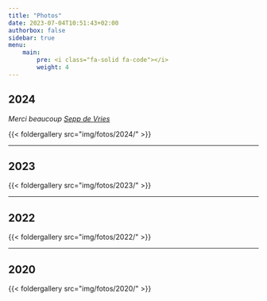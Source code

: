 ```yaml
---
title: "Photos"
date: 2023-07-04T10:51:43+02:00
authorbox: false
sidebar: true
menu: 
    main:
        pre: <i class="fa-solid fa-code"></i>
        weight: 4
---
```


## 2024

_Merci beaucoup [Sepp de Vries](https://seppdevries.ch/)_

{{< foldergallery src="img/fotos/2024/" >}}

---

## 2023

{{< foldergallery src="img/fotos/2023/" >}}

---

## 2022

{{< foldergallery src="img/fotos/2022/" >}}

---

## 2020

{{< foldergallery src="img/fotos/2020/" >}}

